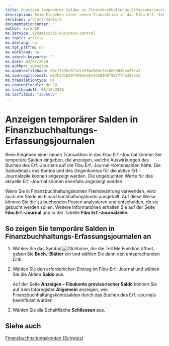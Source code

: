 ```yaml
---
title: Anzeigen temporärer Salden in Finanzbuchhaltungs-Erfassungsjournalen
description: Beim Eingeben einer neuen Transaktion in das Fibu Erf.-Journal können Sie temporäre Salden eingeben, die anzeigen, welche Auswirkungen das Buchen des Erf.-Journals auf die Fibu Erf.-Journal-Kontensalden hätte. Die Saldodetails des Kontos und des Gegenkontos für die aktive Erf.-Journalzeile können angezeigt werden. Die ungebuchten Werte für das aktuelle Erf.-Journal können ebenfalls angezeigt werden.
services: project-madeira
documentationcenter: ''
author: SorenGP
ms.service: dynamics365-business-central
ms.topic: article
ms.devlang: na
ms.tgt_pltfrm: na
ms.workload: na
ms.search.keywords: ''
ms.date: 04/01/2020
ms.author: sgroespe
ms.openlocfilehash: 60cf5358c8f1dc293be506cf8c6839030ea79ca3
ms.sourcegitcommit: 007b331b6974983ee614db0406f00777da359ecb
ms.translationtype: HT
ms.contentlocale: de-CH
ms.lasthandoff: 08/10/2020
ms.locfileid: "3676632"
---
```

# <a name="view-temporary-balances-in-general-ledger-journals"></a>Anzeigen temporärer Salden in Finanzbuchhaltungs-Erfassungsjournalen
Beim Eingeben einer neuen Transaktion in das Fibu Erf.-Journal können Sie temporäre Salden eingeben, die anzeigen, welche Auswirkungen das Buchen des Erf.-Journals auf die Fibu Erf.-Journal-Kontensalden hätte. Die Saldodetails des Kontos und des Gegenkontos für die aktive Erf.-Journalzeile können angezeigt werden. Die ungebuchten Werte für das aktuelle Erf.-Journal können ebenfalls angezeigt werden.  

Wenn Sie in Finanzbuchhaltungskonten Fremdwährung verwenden, wird auch der Saldo im Finanzbuchhaltungskonto ausgefüllt. Auf diese Weise können Sie die zu buchenden Posten analysieren und entscheiden, ob sie gebucht werden sollen. Weitere Informationen erhalten Sie auf der Seite **Fibu Erf.-Journal** und in der Tabelle **Fibu Erf.-Journalzeile**.  

## <a name="to-view-temporary-balances-in-general-ledger-journals"></a>So zeigen Sie temporäre Salden in Finanzbuchhaltungs-Erfassungsjournalen an  

1.  Wählen Sie das Symbol ![Glühbirne, die die Tell Me Funktion öffnet](../../media/ui-search/search_small.png "Tell me-Funktion"), geben Sie **Buch.-Blätter** ein und wählen Sie dann den entsprechenden Link.  
2.  Wählen Sie den erforderlichen Eintrag im Fibu-Erf.-Journal und wählen Sie die Aktion **Saldo** aus.  

    Auf der Seite **Anzeigen – Fibukonto provisorischer Saldo** können Sie auf dem Inforegister **Allgemein** anzeigen, wie Finanzbuchhaltungskontosalden durch das Buchen des Erf.-Journals beeinflusst würden.  

3.  Wählen Sie die Schaltfläche **Schliessen** aus.  

## <a name="see-also"></a>Siehe auch  
 [Finanzbuchhaltungskonten (Schweiz)](swiss-general-ledger-accounts.md)
